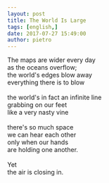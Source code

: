 ```yaml
---
layout: post
title: The World Is Large
tags: [english,]
date: 2017-07-27 15:49:00
author: pietro
---
```

The maps are wider every day<br/>as the oceans overflow;<br/>the world's edges blow away<br/>everything there is to blow<br/><br/>the world's in fact an infinite line<br/>grabbing on our feet<br/>like a very nasty vine<br/><br/>there's so much space<br/>we can hear each other<br/>only when our hands<br/>are holding one another.<br/><br/>Yet<br/>the air is closing in.
